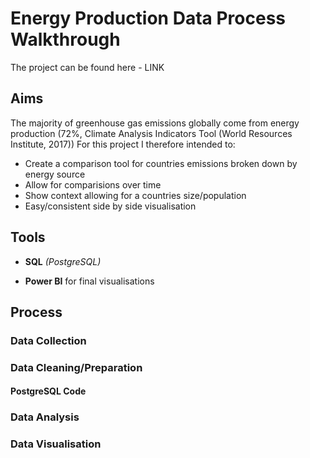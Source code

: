 # Energy Production Data Process Walkthrough

The project can be found here - LINK

## Aims

The majority of greenhouse gas emissions globally come from energy production (72%, Climate Analysis Indicators Tool (World Resources Institute, 2017))
For this project I therefore intended to:
- Create a comparison tool for countries emissions broken down by energy source
- Allow for comparisions over time
- Show context allowing for a countries size/population
- Easy/consistent side by side visualisation
  
## Tools

- **SQL** *(PostgreSQL)*

- **Power BI** for final visualisations

## Process

### Data Collection




### Data Cleaning/Preparation
#### PostgreSQL Code

### Data Analysis

### Data Visualisation
